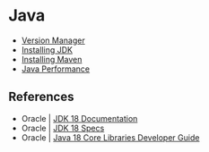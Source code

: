 # Java

* [Version Manager](./version-manager.md)
* [Installing JDK](./installation.md)
* [Installing Maven](./maven.md)
* [Java Performance](./java-performance.md)

## References

* Oracle | [JDK 18 Documentation](https://docs.oracle.com/en/java/javase/18/)
* Oracle | [JDK 18 Specs](https://docs.oracle.com/en/java/javase/18/docs/specs/)
* Oracle | [Java 18 Core Libraries Developer Guide](https://docs.oracle.com/en/java/javase/19/core/index.html)
